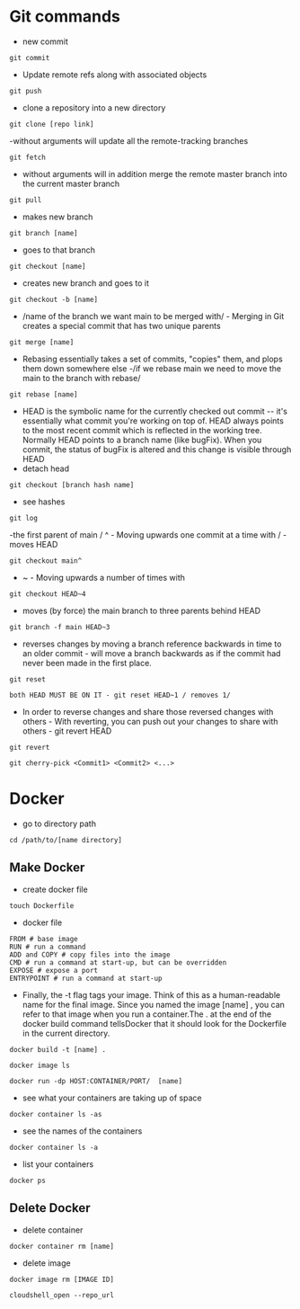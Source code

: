 # Git commands
- new commit
```
git commit 
```
- Update remote refs along with associated objects
```
git push
```
- clone a repository into a new directory
```
git clone [repo link]
```
-without arguments will update all the remote-tracking branches
```
git fetch
```
- without arguments will in addition merge the remote master branch into the current master branch
```
git pull
```
- makes new branch
```
git branch [name]
```
- goes to that branch
```
git checkout [name]
```
- creates new branch and goes to it
```
git checkout -b [name]
```
- /name of the branch we want main to be merged with/ - Merging in Git creates a special commit that has two unique parents
```
git merge [name]
```
- Rebasing essentially takes a set of commits, "copies" them, and plops them down somewhere else -/if we rebase main we need to move the main to the branch with rebase/
```
git rebase [name]
```
- HEAD is the symbolic name for the currently checked out commit -- it's essentially what commit you're working on top of. HEAD always points to the most recent commit which is reflected in the working tree. Normally HEAD points to a branch name (like bugFix). When you commit, the status of bugFix is altered and this change is visible through HEAD
- detach head
```
git checkout [branch hash name]
```
- see hashes
```
git log
```
-the first parent of main / ^ - Moving upwards one commit at a time with / - moves HEAD
```
git checkout main^
```
- ~<num> - Moving upwards a number of times with
```
git checkout HEAD~4
```
- moves (by force) the main branch to three parents behind HEAD
```
git branch -f main HEAD~3
```
- reverses changes by moving a branch reference backwards in time to an older commit - will move a branch backwards as if the commit had never been made in the first place.
```
git reset
```
```
both HEAD MUST BE ON IT - git reset HEAD~1 / removes 1/
```
- In order to reverse changes and share those reversed changes with others - With reverting, you can push out your changes to share with others - git revert HEAD
```
git revert
```
```
git cherry-pick <Commit1> <Commit2> <...>
```

# Docker
- go to directory path
```
cd /path/to/[name directory]
```

## Make Docker
- create docker file
```
touch Dockerfile
```
- docker file
```
FROM # base image
RUN # run a command
ADD and COPY # copy files into the image
CMD # run a command at start-up, but can be overridden
EXPOSE # expose a port
ENTRYPOINT # run a command at start-up
```
- Finally, the -t flag tags your image. Think of this as a human-readable name for the final image. Since you named the image [name] , you can refer to that image when you run a container.The . at the end of the docker build command tellsDocker that it should look for the Dockerfile in the current directory.
```
docker build -t [name] .
```
```
docker image ls
```
```
docker run -dp HOST:CONTAINER/PORT/  [name]
```
- see what your containers are taking up of space
```
docker container ls -as
```
- see the names of the containers
```
docker container ls -a
```
- list your containers
```
docker ps
```

## Delete Docker
- delete container
```
docker container rm [name]
```
- delete image
```
docker image rm [IMAGE ID]
```
```
cloudshell_open --repo_url
```

